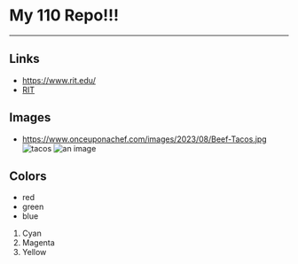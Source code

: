 # My 110 Repo!!!

---

## Links
  - https://www.rit.edu/
  - [RIT](https://www.rit.edu/)

## Images
  - https://www.onceuponachef.com/images/2023/08/Beef-Tacos.jpg
![tacos](https://www.onceuponachef.com/images/2023/08/Beef-Tacos.jpg)
![an image](md-images/wolf.jpg)

## Colors

- red
- green
- blue

1. Cyan
2. Magenta
3. Yellow


